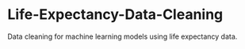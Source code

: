 # Life-Expectancy-Data-Cleaning
Data cleaning for machine learning models using life expectancy data.
